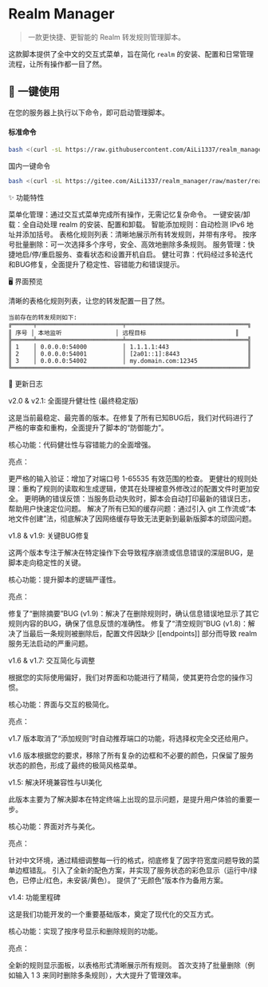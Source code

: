 # Realm Manager

> 一款更快捷、更智能的 Realm 转发规则管理脚本。

这款脚本提供了全中文的交互式菜单，旨在简化 `realm` 的安装、配置和日常管理流程，让所有操作都一目了然。

## 🚀 一键使用

在您的服务器上执行以下命令，即可启动管理脚本。

#### 标准命令
```bash
bash <(curl -sL https://raw.githubusercontent.com/AiLi1337/realm_manager/main/realm_manager.sh)
```
国内一键命令

```bash
bash <(curl -sL https://gitee.com/AiLi1337/realm_manager/raw/master/realm_manager.sh)
```

✨ 功能特性

菜单化管理：通过交互式菜单完成所有操作，无需记忆复杂命令。
一键安装/卸载：全自动处理 realm 的安装、配置和卸载。
智能添加规则：自动检测 IPv6 地址并添加括号。
表格化规则列表：清晰地展示所有转发规则，并带有序号。
按序号批量删除：可一次选择多个序号，安全、高效地删除多条规则。
服务管理：快捷地启/停/重启服务、查看状态和设置开机自启。
健壮可靠：代码经过多轮迭代和BUG修复，全面提升了稳定性、容错能力和错误提示。


🖥️ 界面预览

清晰的表格化规则列表，让您的转发配置一目了然。
```
当前存在的转发规则如下:
╔══════╤════════════════════════╤══════════════════════════════════╗
║ 序号 │ 本地监听               │ 远程目标                         ║
╠══════╧════════════════════════╧══════════════════════════════════╣
║ 1    │ 0.0.0.0:54000          │ 1.1.1.1:443                      ║
║ 2    │ 0.0.0.0:54001          │ [2a01::1]:8443                   ║
║ 3    │ 0.0.0.0:54002          │ my.domain.com:12345              ║
╚══════════════════════════════════════════════════════════════════╝
```

📜 更新日志

v2.0 & v2.1: 全面提升健壮性 (最终稳定版)

这是当前最稳定、最完善的版本。在修复了所有已知BUG后，我们对代码进行了严格的审查和重构，全面提升了脚本的“防御能力”。

核心功能：代码健壮性与容错能力的全面增强。

亮点：

更严格的输入验证：增加了对端口号 1-65535 有效范围的检查。
更健壮的规则处理：重构了规则的读取和生成逻辑，使其在处理被意外修改过的配置文件时更加安全。
更明确的错误反馈：当服务启动失败时，脚本会自动打印最新的错误日志，帮助用户快速定位问题。
解决了所有已知的缓存问题：通过引入 git 工作流或“本地文件创建”法，彻底解决了因网络缓存导致无法更新到最新版脚本的顽固问题。

v1.8 & v1.9: 关键BUG修复

这两个版本专注于解决在特定操作下会导致程序崩溃或信息错误的深层BUG，是脚本走向稳定性的关键。

核心功能：提升脚本的逻辑严谨性。

亮点：

修复了“删除摘要”BUG (v1.9)：解决了在删除规则时，确认信息错误地显示了其它规则内容的BUG，确保了信息反馈的准确性。
修复了“清空规则”BUG (v1.8)：解决了当最后一条规则被删除后，配置文件因缺少 [[endpoints]] 部分而导致 realm 服务无法启动的严重问题。

v1.6 & v1.7: 交互简化与调整

根据您的实际使用偏好，我们对界面和功能进行了精简，使其更符合您的操作习惯。

核心功能：界面与交互的极简化。

亮点：

v1.7 版本取消了“添加规则”时自动推荐端口的功能，将选择权完全交还给用户。

v1.6 版本根据您的要求，移除了所有复杂的边框和不必要的颜色，只保留了服务状态的颜色，形成了最终的极简风格菜单。

v1.5: 解决环境兼容性与UI美化

此版本主要为了解决脚本在特定终端上出现的显示问题，是提升用户体验的重要一步。

核心功能：界面对齐与美化。

亮点：

针对中文环境，通过精细调整每一行的格式，彻底修复了因字符宽度问题导致的菜单边框错乱。
引入了全新的配色方案，并实现了服务状态的彩色显示（运行中/绿色，已停止/红色，未安装/黄色）。
提供了“无颜色”版本作为备用方案。

v1.4: 功能里程碑

这是我们功能开发的一个重要基础版本，奠定了现代化的交互方式。

核心功能：实现了按序号显示和删除规则的功能。

亮点：

全新的规则显示面板，以表格形式清晰展示所有规则。
首次支持了批量删除（例如输入 1 3 来同时删除多条规则），大大提升了管理效率。